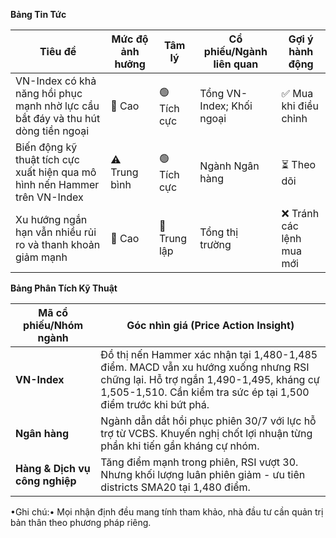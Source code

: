 **Bảng Tin Tức**

| Tiêu đề | Mức độ ảnh hưởng | Tâm lý | Cổ phiếu/Ngành liên quan | Gợi ý hành động |
|---------|-------------------|--------|--------------------------|----------------|
| VN-Index có khả năng hồi phục mạnh nhờ lực cầu bắt đáy và thu hút dòng tiền ngoại | 🚨 Cao | 🟢 Tích cực | Tổng VN-Index; Khối ngoại | ✅ Mua khi điều chỉnh |
| Biến động kỹ thuật tích cực xuất hiện qua mô hình nến Hammer trên VN-Index | ⚠️ Trung bình | 🟢 Tích cực | Ngành Ngân hàng | ⏳ Theo dõi |
| Xu hướng ngắn hạn vẫn nhiều rủi ro và thanh khoản giảm mạnh | 🚨 Cao | 🔵 Trung lập | Tổng thị trường | ❌ Tránh các lệnh mua mới |

**Bảng Phân Tích Kỹ Thuật**

| Mã cổ phiếu/Nhóm ngành | Góc nhìn giá (Price Action Insight) |
|------------------------|--------------------------------------|
| **VN-Index** | Đồ thị nến Hammer xác nhận tại 1,480-1,485 điểm. MACD vẫn xu hướng xuống nhưng RSI chững lại. Hỗ trợ ngắn 1,490-1,495, kháng cự 1,505-1,510. Cần kiểm tra sức ép tại 1,500 điểm trước khi bứt phá. |
| **Ngân hàng** | Ngành dẫn dắt hồi phục phiên 30/7 với lực hỗ trợ từ VCBS. Khuyến nghị chốt lợi nhuận từng phần khi tiến gần kháng cự nhóm. |
| **Hàng & Dịch vụ công nghiệp** | Tăng điểm mạnh trong phiên, RSI vượt 30. Nhưng khối lượng luân phiên giảm - ưu tiên districts SMA20 tại 1,480 điểm. |

•Ghi chú:• Mọi nhận định đều mang tính tham khảo, nhà đầu tư cần quản trị bản thân theo phương pháp riêng.